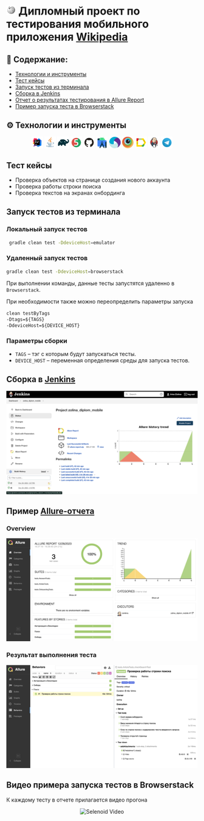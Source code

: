 # <img width="5%" title="Wikipedia" src="media/logo/Wikipedia.svg"> Дипломный проект по тестирования мобильного приложения [Wikipedia](https://github.com/wikimedia/apps-android-wikipedia/)

## :open_book: Содержание:

- [Технологии и инструменты](#technologist-технологии-и-инструменты)
- [Тест кейсы](#bookmark_tabs-тест-кейсы)
- [Запуск тестов из терминала](#computer-запуск-тестов-из-терминала)
- [Сборка в Jenkins](#-сборка-в-jenkins)
- [Отчет о результатах тестирования в Allure Report](#-отчет-о-результатах-тестирования-в-Allure-report)
- [Пример запуска теста в Browserstack](#-пример-запуска-теста-в-Browserstack)

## :gear: Технологии и инструменты

<p align="center">
<a href="https://www.jetbrains.com/idea/"><img width="6%" title="IntelliJ IDEA" src="media/logo/Intelij_IDEA.svg"></a>
<a href="https://www.java.com/"><img width="6%" title="Java" src="media/logo/Java.svg"></a>
<a href="https://gradle.org/"><img width="6%" title="Gradle" src="media/logo/Gradle.svg"></a>
<a href="https://junit.org/junit5/"><img width="6%" title="JUnit5" src="media/logo/JUnit5.svg"></a>
<a href="https://github.com/"><img width="6%" title="GitHub" src="media/logo/GitHub.svg"></a>
<a href="https://developer.android.com/"><img width="6%" title="Android-studio" src="media/logo/Android-studio.svg"></a>
<a href="https://appium.io/"><img width="6%" title="Appium" src="media/logo/Appium.svg"></a>
<a href="https://www.browserstack.com/"><img width="6%" title="Browserstack" src="media/logo/Browserstack.svg"></a>
<a href="https://allurereport.org/"><img width="6%" title="Allure Report" src="media/logo/Allure_Report.svg"></a>
<a href="https://www.jenkins.io/"><img width="6%" title="Jenkins" src="media/logo/Jenkins.svg"></a>
<a href="https://web.telegram.org/"><img width="6%" title="Telegram" src="media/logo/Telegram.svg"></a>
</p>

## Тест кейсы
- Проверка объектов на странице создания нового аккаунта
- Проверка работы строки поиска
- Проверка текстов на экранах онбординга

## Запуск тестов из терминала

### Локальный запуск тестов

```bash
 gradle clean test -DdeviceHost=emulator
```

### Удаленный запуск тестов

```bash
gradle clean test -DdeviceHost=browserstack
```

При выполнении команды, данные тесты запустятся удаленно в <code>Browserstack</code>.

При необходимости также можно переопределить параметры запуска

```
clean testByTags
-Dtags=${TAGS} 
-DdeviceHost=${DEVICE_HOST} 
```

### Параметры сборки

* <code>TAGS</code> – тэг с которым будут запускаться тесты.
* <code>DEVICE_HOST</code> – переменная определения среды для запуска тестов.

## Сборка в [Jenkins](https://jenkins.autotests.cloud/job/zolina_diplom_mobile/)
<p align="center">
<img title="Jenkins Build" src="media/screens/JenkinsBuild.png">
</p>

## Пример [Allure-отчета](https://jenkins.autotests.cloud/job/zolina_diplom_mobile/7/allure/)
### Overview

<p align="center">
<img title="Allure Overview" src="media/screens/allureReport.png">
</p>

### Результат выполнения теста

<p align="center">
<img title="Test Results in Alure" src="media/screens/ResultTest.png">
</p>

## Видео примера запуска тестов в Browserstack

К каждому тесту в отчете прилагается видео прогона
<p align="center">
  <img title="Selenoid Video" src="media/screens/video.gif">
</p>